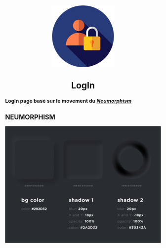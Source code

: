 <p align="center"><img src="icon.png" height="200"></p>

<h1 align="center">LogIn</h1>

### LogIn page basé sur le movement du [***Neumorphism***](#neumorphism)

## NEUMORPHISM
<p align="center"><img src="neumorphism.png"></p>